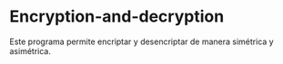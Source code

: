 # Encryption-and-decryption

Este programa permite encriptar y desencriptar de manera simétrica y asimétrica.
